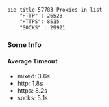 
```mermaid
pie title 57783 Proxies in list
    "HTTP" : 26528
    "HTTPS": 8515
    "SOCKS" : 29921
```

### Some Info
#### Average Timeout

- mixed: 3.6s
- http: 1.8s
- https: 8.2s
- socks: 5.1s